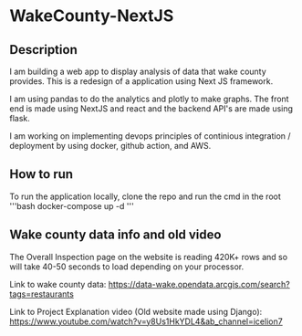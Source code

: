 # WakeCounty-NextJS

## Description
I am building a web app to display analysis of data that wake county provides. This is a redesign of a application using Next JS framework.

I am using pandas to do the analytics and plotly to make graphs. The front end is made using NextJS and react and the backend API's are made using flask.

I am working on implementing devops principles of continious integration / deployment by using docker, github action, and AWS.

## How to run
To run the application locally, clone the repo and run the cmd in the root
'''bash
docker-compose up -d
'''

## Wake county data info and old video
The Overall Inspection page on the website is reading 420K+ rows and so will take 40-50 seconds to load depending on your processor. 

Link to wake county data: 
https://data-wake.opendata.arcgis.com/search?tags=restaurants

Link to Project Explanation video (Old website made using Django):
https://www.youtube.com/watch?v=y8Us1HkYDL4&ab_channel=icelion7
